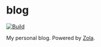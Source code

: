 # blog

[![Build](https://github.com/linyinfeng/blog/workflows/Build/badge.svg)](https://github.com/linyinfeng/blog/actions)

My personal blog. Powered by [Zola](https://www.getzola.org/).
